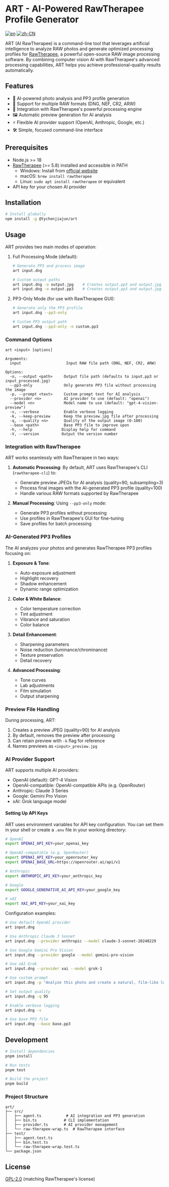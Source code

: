 # ART - AI-Powered RawTherapee Profile Generator

[![en](https://img.shields.io/badge/lang-en-red.svg)](README.md) [![zh-CN](https://img.shields.io/badge/lang-zh--CN-yellow.svg)](README.zh-CN.md)

ART (AI RawTherapee) is a command-line tool that leverages artificial intelligence to analyze RAW photos and generate optimized processing profiles for [RawTherapee](https://www.rawtherapee.com/), a powerful open-source RAW image processing software. By combining computer vision AI with RawTherapee's advanced processing capabilities, ART helps you achieve professional-quality results automatically.

## Features

- 🤖 AI-powered photo analysis and PP3 profile generation
- 📸 Support for multiple RAW formats (DNG, NEF, CR2, ARW)
- 🎨 Integration with RawTherapee's powerful processing engine
- 🖼️ Automatic preview generation for AI analysis
- ⚡️ Flexible AI provider support (OpenAI, Anthropic, Google, etc.)
- 🛠️ Simple, focused command-line interface

## Prerequisites

- Node.js >= 18
- [RawTherapee](https://www.rawtherapee.com/) (>= 5.8) installed and accessible in PATH
  - Windows: Install from [official website](https://www.rawtherapee.com/downloads/)
  - macOS: `brew install rawtherapee`
  - Linux: `sudo apt install rawtherapee` or equivalent
- API key for your chosen AI provider

## Installation

```bash
# Install globally
npm install -g @tychenjiajun/art
```

## Usage

ART provides two main modes of operation:

1. Full Processing Mode (default):
   ```bash
   # Generate PP3 and process image
   art input.dng

   # Custom output paths
   art input.dng -o output.jpg    # Creates output.pp3 and output.jpg
   art input.dng -o output.pp3    # Creates output.pp3 and output.jpg
   ```

2. PP3-Only Mode (for use with RawTherapee GUI):
   ```bash
   # Generate only the PP3 profile
   art input.dng --pp3-only

   # Custom PP3 output path
   art input.dng --pp3-only -o custom.pp3
   ```

### Command Options

```
art <input> [options]

Arguments:
  input                    Input RAW file path (DNG, NEF, CR2, ARW)

Options:
  -o, --output <path>     Output file path (defaults to input.pp3 or input_processed.jpg)
  --pp3-only              Only generate PP3 file without processing the image
  -p, --prompt <text>     Custom prompt text for AI analysis
  --provider <n>          AI provider to use (default: "openai")
  --model <n>             Model name to use (default: "gpt-4-vision-preview")
  -v, --verbose           Enable verbose logging
  -k, --keep-preview      Keep the preview.jpg file after processing
  -q, --quality <n>       Quality of the output image (0-100)
  --base <path>           Base PP3 file to improve upon
  -h, --help             Display help for command
  -V, --version          Output the version number
```

### Integration with RawTherapee

ART works seamlessly with RawTherapee in two ways:

1. **Automatic Processing**: By default, ART uses RawTherapee's CLI (`rawtherapee-cli`) to:
   - Generate preview JPEGs for AI analysis (quality=90, subsampling=3)
   - Process final images with the AI-generated PP3 profile (quality=100)
   - Handle various RAW formats supported by RawTherapee

2. **Manual Processing**: Using `--pp3-only` mode:
   - Generate PP3 profiles without processing
   - Use profiles in RawTherapee's GUI for fine-tuning
   - Save profiles for batch processing

### AI-Generated PP3 Profiles

The AI analyzes your photos and generates RawTherapee PP3 profiles focusing on:

1. **Exposure & Tone**:
   - Auto-exposure adjustment
   - Highlight recovery
   - Shadow enhancement
   - Dynamic range optimization

2. **Color & White Balance**:
   - Color temperature correction
   - Tint adjustment
   - Vibrance and saturation
   - Color balance

3. **Detail Enhancement**:
   - Sharpening parameters
   - Noise reduction (luminance/chrominance)
   - Texture preservation
   - Detail recovery

4. **Advanced Processing**:
   - Tone curves
   - Lab adjustments
   - Film simulation
   - Output sharpening

### Preview File Handling

During processing, ART:
1. Creates a preview JPEG (quality=90) for AI analysis
2. By default, removes the preview after processing
3. Can retain preview with `-k` flag for reference
4. Names previews as `<input>_preview.jpg`

### AI Provider Support

ART supports multiple AI providers:
- OpenAI (default): GPT-4 Vision
- OpenAI-compatible: OpenAI-compatible APIs (e.g. OpenRouter)
- Anthropic: Claude 3 Series
- Google: Gemini Pro Vision
- xAI: Grok language model

#### Setting Up API Keys

ART uses environment variables for API key configuration. You can set them in your shell or create a `.env` file in your working directory:

```bash
# OpenAI
export OPENAI_API_KEY=your_openai_key

# OpenAI-compatible (e.g. OpenRouter)
export OPENAI_API_KEY=your_openrouter_key
export OPENAI_BASE_URL=https://openrouter.ai/api/v1

# Anthropic
export ANTHROPIC_API_KEY=your_anthropic_key

# Google
export GOOGLE_GENERATIVE_AI_API_KEY=your_google_key

# xAI
export XAI_API_KEY=your_xai_key
```

Configuration examples:
```bash
# Use default OpenAI provider
art input.dng

# Use Anthropic Claude 3 Sonnet
art input.dng --provider anthropic --model claude-3-sonnet-20240229

# Use Google Gemini Pro Vision
art input.dng --provider google --model gemini-pro-vision

# Use xAI Grok
art input.dng --provider xai --model grok-1

# Use custom prompt
art input.dng -p "Analyze this photo and create a natural, film-like look"

# Set output quality
art input.dng -q 95

# Enable verbose logging
art input.dng -v

# Use base PP3 file
art input.dng --base base.pp3
```

## Development

```bash
# Install dependencies
pnpm install

# Run tests
pnpm test

# Build the project
pnpm build
```

### Project Structure

```
art/
├── src/
│   ├── agent.ts           # AI integration and PP3 generation
│   ├── bin.ts            # CLI implementation
│   ├── provider.ts       # AI provider management
│   └── raw-therapee-wrap.ts  # RawTherapee interface
├── test/
│   ├── agent.test.ts
│   ├── bin.test.ts
│   └── raw-therapee-wrap.test.ts
└── package.json
```

## License

[GPL-2.0](LICENSE) (matching RawTherapee's license)